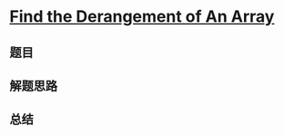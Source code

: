 # [Find the Derangement of An Array](https://leetcode.com/problems/find-the-derangement-of-an-array/)
## 题目


## 解题思路


## 总结


